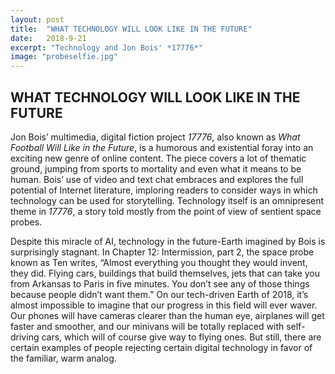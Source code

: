 ```yaml
---
layout: post
title:  "WHAT TECHNOLOGY WILL LOOK LIKE IN THE FUTURE"
date:   2018-9-21
excerpt: "Technology and Jon Bois' *17776*"
image: "probeselfie.jpg"
---
```


## WHAT TECHNOLOGY WILL LOOK LIKE IN THE FUTURE

Jon Bois’ multimedia, digital fiction project *17776*, also known as *What Football Will Like in the Future*, is a humorous and existential foray into an exciting new genre of online content. The piece covers a lot of thematic ground, jumping from sports to mortality and even what it means to be human. Bois’ use of video and text chat embraces and explores the full potential of Internet literature, imploring readers to consider ways in which technology can be used for storytelling. Technology itself is an omnipresent theme in *17776*, a story told mostly from the point of view of sentient space probes.

Despite this miracle of AI, technology in the future-Earth imagined by Bois is surprisingly stagnant. In Chapter 12: Intermission, part 2, the space probe known as Ten writes, “Almost everything you thought they would invent, they did. Flying cars, buildings that build themselves, jets that can take you from Arkansas to Paris in five minutes. You don’t see any of those things because people didn’t want them.” On our tech-driven Earth of 2018, it’s almost impossible to imagine that our progress in this field will ever waver. Our phones will have cameras clearer than the human eye, airplanes will get faster and smoother, and our minivans will be totally replaced with self-driving cars, which will of course give way to flying ones. But still, there are certain examples of people rejecting certain digital technology in favor of the familiar, warm analog.
